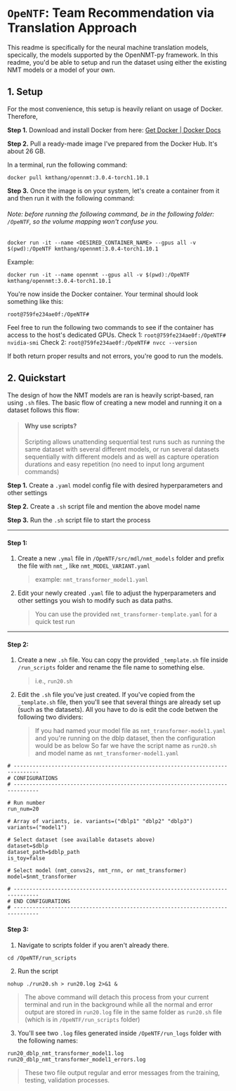 # `OpeNTF`: Team Recommendation via Translation Approach

This readme is specifically for the neural machine translation models, specically, the models supported by the OpenNMT-py framework. In this readme, you'd be able to setup and run the dataset using either the existing NMT models or a model of your own.

## 1. Setup

For the most convenience, this setup is heavily reliant on usage of Docker. Therefore,

**Step 1.** Download and install Docker from here: [Get Docker | Docker Docs](https://docs.docker.com/get-started/get-docker/)

**Step 2.** Pull a ready-made image I've prepared from the Docker Hub. It's about 26 GB.

In a terminal, run the following command:

```
docker pull kmthang/opennmt:3.0.4-torch1.10.1
```

**Step 3.** Once the image is on your system, let's create a container from it and then run it with the following command:

###### Note: before running the following command, be in the following folder: `/OpeNTF`, so the volume mapping won't confuse you.

```
docker run -it --name <DESIRED_CONTAINER_NAME> --gpus all -v $(pwd):/OpeNTF kmthang/opennmt:3.0.4-torch1.10.1
```

Example:

```
docker run -it --name opennmt --gpus all -v $(pwd):/OpeNTF kmthang/opennmt:3.0.4-torch1.10.1
```

You're now inside the Docker container. Your terminal should look something like this:

```
root@759fe234ae0f:/OpeNTF#
```

Feel free to run the following two commands to see if the container has access to the host's dedicated GPUs.
Check 1: `root@759fe234ae0f:/OpeNTF# nvidia-smi`
Check 2: `root@759fe234ae0f:/OpeNTF# nvcc --version`

If both return proper results and not errors, you're good to run the models.

## 2. Quickstart

The design of how the NMT models are ran is heavily script-based, ran using `.sh` files.
The basic flow of creating a new model and running it on a dataset follows this flow:

> #### Why use scripts?
>
> Scripting allows unattending sequential test runs such as running the same dataset with several different models, or run several datasets sequentially with different models and as well as capture operation durations and easy repetition (no need to input long argument commands)

**Step 1.** Create a `.yaml` model config file with desired hyperparameters and other settings

**Step 2.** Create a `.sh` script file and mention the above model name

**Step 3.** Run the `.sh` script file to start the process

---

#### Step 1:

1. Create a new `.ymal` file in `/OpeNTF/src/mdl/nmt_models` folder and prefix the file with `nmt_`, like `nmt_MODEL_VARIANT.yaml`

   > example: `nmt_transformer_model1.yaml`

2. Edit your newly created `.yaml` file to adjust the hyperparameters and other settings you wish to modify such as data paths.
   > You can use the provided `nmt_transformer-template.yaml` for a quick test run

---

#### Step 2:

1. Create a new `.sh` file. You can copy the provided `_template.sh` file inside `/run_scripts` folder and rename the file name to something else.

   > i.e., `run20.sh`

2. Edit the `.sh` file you've just created. If you've copied from the `_template.sh` file, then you'll see that several things are already set up (such as the datasets). All you have to do is edit the code betwen the following two dividers:
   > If you had named your model file as `nmt_transformer-model1.yaml` and you're running on the dblp dataset, then the configuration would be as below
   > So far we have the script name as `run20.sh` and model name as `nmt_transformer-model1.yaml`

```
# ------------------------------------------------------------------------------
# CONFIGURATIONS
# ------------------------------------------------------------------------------

# Run number
run_num=20

# Array of variants, ie. variants=("dblp1" "dblp2" "dblp3")
variants=("model1")

# Select dataset (see available datasets above)
dataset=$dblp
dataset_path=$dblp_path
is_toy=false

# Select model (nmt_convs2s, nmt_rnn, or nmt_transformer)
model=$nmt_transformer

# ------------------------------------------------------------------------------
# END CONFIGURATIONS
# ------------------------------------------------------------------------------
```

#### Step 3:

1. Navigate to scripts folder if you aren't already there.

```
cd /OpeNTF/run_scripts
```

2. Run the script

```
nohup ./run20.sh > run20.log 2>&1 &
```

> The above command will detach this process from your current terminal and run in the background while all the normal and error output are stored in `run20.log` file in the same folder as `run20.sh` file (which is in `/OpeNTF/run_scripts` folder)

3. You'll see two `.log` files generated inside `/OpeNTF/run_logs` folder with the following names:

```
run20_dblp_nmt_transformer_model1.log
run20_dblp_nmt_transformer_model1_errors.log
```

> These two file output regular and error messages from the training, testing, validation processes.
